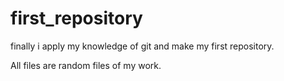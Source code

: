 # first_repository
finally i apply my knowledge of git and make my first repository.

All files are random files of my work.
